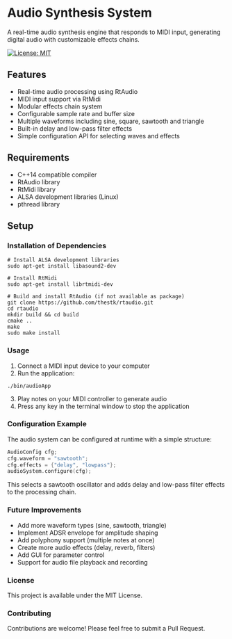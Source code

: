 # Audio Synthesis System

A real-time audio synthesis engine that responds to MIDI input, generating digital audio with customizable effects chains.

[![License: MIT](https://img.shields.io/badge/License-MIT-blue.svg)](https://opensource.org/licenses/MIT)

## Features
- Real-time audio processing using RtAudio
- MIDI input support via RtMidi
- Modular effects chain system
- Configurable sample rate and buffer size
- Multiple waveforms including sine, square, sawtooth and triangle
- Built-in delay and low-pass filter effects
- Simple configuration API for selecting waves and effects

## Requirements
- C++14 compatible compiler
- RtAudio library
- RtMidi library
- ALSA development libraries (Linux)
- pthread library

## Setup

### Installation of Dependencies
```
# Install ALSA development libraries
sudo apt-get install libasound2-dev

# Install RtMidi
sudo apt-get install librtmidi-dev

# Build and install RtAudio (if not available as package)
git clone https://github.com/thestk/rtaudio.git
cd rtaudio
mkdir build && cd build
cmake ..
make
sudo make install
```

### Usage
1. Connect a MIDI input device to your computer
2. Run the application:

```
./bin/audioApp
```

3. Play notes on your MIDI controller to generate audio
4. Press any key in the terminal window to stop the application

### Configuration Example
The audio system can be configured at runtime with a simple structure:

```cpp
AudioConfig cfg;
cfg.waveform = "sawtooth";
cfg.effects = {"delay", "lowpass"};
audioSystem.configure(cfg);
```

This selects a sawtooth oscillator and adds delay and low-pass filter effects
to the processing chain.

### Future Improvements
- Add more waveform types (sine, sawtooth, triangle)
- Implement ADSR envelope for amplitude shaping
- Add polyphony support (multiple notes at once)
- Create more audio effects (delay, reverb, filters)
- Add GUI for parameter control
- Support for audio file playback and recording

### License
This project is available under the MIT License.

### Contributing
Contributions are welcome! Please feel free to submit a Pull Request.









